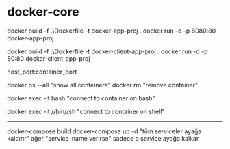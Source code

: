 # docker-core

docker build -f .\Dockerfile -t docker-app-proj .
docker run -d -p 8080:80 docker-app-proj

docker build -f .\Dockerfile -t docker-client-app-proj .
docker run -d -p 80:80 docker-client-app-proj

host_port:container_port

docker ps --all "show all conteiners"
docker rm <id> "remove container"

docker exec -it <id> bash "connect to container on bash"

docker exec -it <id> //bin//sh "connect to container on shell"

---

docker-compose build
docker-compose up -d "tüm serviceler ayağa kaldırır" ağer "service_name verirse" sadece o service ayağa kalkar

